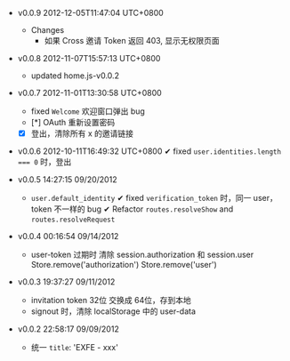 * v0.0.9 2012-12-05T11:47:04 UTC+0800
  - Changes
    * 如果 Cross 邀请 Token 返回 403, 显示无权限页面

* v0.0.8 2012-11-07T15:57:13 UTC+0800
  * updated home.js-v0.0.2

* v0.0.7 2012-11-01T13:30:58 UTC+0800
  * fixed `Welcome` 欢迎窗口弹出 bug
  * [*] OAuth 重新设置密码
  * [x] 登出，清除所有 x 的邀请链接

* v0.0.6 2012-10-11T16:49:32 UTC+0800
  ✔ fixed `user.identities.length === 0` 时，登出

* v0.0.5 14:27:15 09/20/2012
  - `user.default_identity`
  ✔ fixed `verification_token` 时，同一 user，token 不一样的 bug
  ✔ Refactor `routes.resolveShow` and `routes.resolveRequest`

* v0.0.4 00:16:54 09/14/2012
  + user-token 过期时
    清除 session.authorization 和 session.user
    Store.remove('authorization') Store.remove('user')

* v0.0.3 19:37:27 09/11/2012
  + invitation token 32位 交换成 64位，存到本地
  + signout 时，清除 localStorage 中的 user-data

* v0.0.2 22:58:17 09/09/2012
  * 统一 `title`: 'EXFE - xxx'
